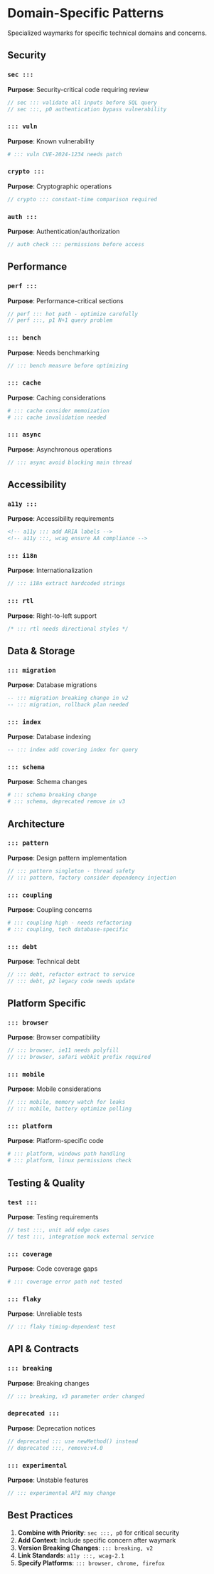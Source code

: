 # Domain-Specific Patterns
<!-- tldr ::: Specialized patterns for specific technical domains -->
<!-- ::: convention Domain-specific waymarks for security, performance, and more -->

Specialized waymarks for specific technical domains and concerns.

## Security

### `sec :::`

**Purpose**: Security-critical code requiring review

```javascript
// sec ::: validate all inputs before SQL query
// sec :::, p0 authentication bypass vulnerability
```

### `::: vuln`

**Purpose**: Known vulnerability

```python
# ::: vuln CVE-2024-1234 needs patch
```

### `crypto :::`

**Purpose**: Cryptographic operations

```go
// crypto ::: constant-time comparison required
```

### `auth :::`

**Purpose**: Authentication/authorization

```java
// auth check ::: permissions before access
```

## Performance

### `perf :::`

**Purpose**: Performance-critical sections

```rust
// perf ::: hot path - optimize carefully
// perf :::, p1 N+1 query problem
```

### `::: bench`

**Purpose**: Needs benchmarking

```go
// ::: bench measure before optimizing
```

### `::: cache`

**Purpose**: Caching considerations

```python
# ::: cache consider memoization
# ::: cache invalidation needed
```

### `::: async`

**Purpose**: Asynchronous operations

```javascript
// ::: async avoid blocking main thread
```

## Accessibility

### `a11y :::`

**Purpose**: Accessibility requirements

```html
<!-- a11y ::: add ARIA labels -->
<!-- a11y :::, wcag ensure AA compliance -->
```

### `::: i18n`

**Purpose**: Internationalization

```javascript
// ::: i18n extract hardcoded strings
```

### `::: rtl`

**Purpose**: Right-to-left support

```css
/* ::: rtl needs directional styles */
```

## Data & Storage

### `::: migration`

**Purpose**: Database migrations

```sql
-- ::: migration breaking change in v2
-- ::: migration, rollback plan needed
```

### `::: index`

**Purpose**: Database indexing

```sql
-- ::: index add covering index for query
```

### `::: schema`

**Purpose**: Schema changes

```graphql
# ::: schema breaking change
# ::: schema, deprecated remove in v3
```

## Architecture

### `::: pattern`

**Purpose**: Design pattern implementation

```java
// ::: pattern singleton - thread safety
// ::: pattern, factory consider dependency injection
```

### `::: coupling`

**Purpose**: Coupling concerns

```python
# ::: coupling high - needs refactoring
# ::: coupling, tech database-specific
```

### `::: debt`

**Purpose**: Technical debt

```javascript
// ::: debt, refactor extract to service
// ::: debt, p2 legacy code needs update
```

## Platform Specific

### `::: browser`

**Purpose**: Browser compatibility

```javascript
// ::: browser, ie11 needs polyfill
// ::: browser, safari webkit prefix required
```

### `::: mobile`

**Purpose**: Mobile considerations

```swift
// ::: mobile, memory watch for leaks
// ::: mobile, battery optimize polling
```

### `::: platform`

**Purpose**: Platform-specific code

```python
# ::: platform, windows path handling
# ::: platform, linux permissions check
```

## Testing & Quality

### `test :::`

**Purpose**: Testing requirements

```javascript
// test :::, unit add edge cases
// test :::, integration mock external service
```

### `::: coverage`

**Purpose**: Code coverage gaps

```python
# ::: coverage error path not tested
```

### `::: flaky`

**Purpose**: Unreliable tests

```go
// ::: flaky timing-dependent test
```

## API & Contracts

### `::: breaking`

**Purpose**: Breaking changes

```typescript
// ::: breaking, v3 parameter order changed
```

### `deprecated :::`

**Purpose**: Deprecation notices

```java
// deprecated ::: use newMethod() instead
// deprecated :::, remove:v4.0
```

### `::: experimental`

**Purpose**: Unstable features

```rust
// ::: experimental API may change
```

## Best Practices

1. **Combine with Priority**: `sec :::, p0` for critical security
2. **Add Context**: Include specific concern after waymark
3. **Version Breaking Changes**: `::: breaking, v2`
4. **Link Standards**: `a11y :::, wcag-2.1`
5. **Specify Platforms**: `::: browser, chrome, firefox`
